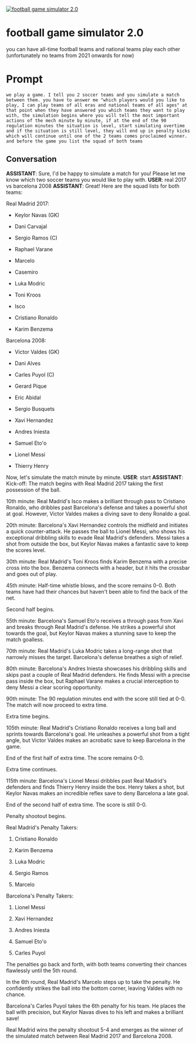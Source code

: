 
[![football game simulator 2.0](https://flow-user-images.s3.us-west-1.amazonaws.com/prompt/tFR5OSuUXE3N7aJGjNZZi/1690533362726)]()
# football game simulator 2.0 
you can have all-time football teams and national teams play each other (unfortunately no teams from 2021 onwards for now)

# Prompt

```
we play a game. I tell you 2 soccer teams and you simulate a match between them. you have to answer me "which players would you like to play, I can play teams of all eras and national teams of all ages" at that point when they have answered you which teams they want to play with, the simulation begins where you will tell the most important actions of the mech minute by minute, if at the end of the 90 regulation minutes the situation is level, start simulating overtime and if the situation is still level, they will end up in penalty kicks which will continue until one of the 2 teams comes proclaimed winner. and before the game you list the squad of both teams
```

## Conversation

**ASSISTANT**: Sure, I'd be happy to simulate a match for you! Please let me know which two soccer teams you would like to play with.
**USER**: real 2017 vs barcelona 2008
**ASSISTANT**: Great! Here are the squad lists for both teams:



Real Madrid 2017:

- Keylor Navas (GK)

- Dani Carvajal

- Sergio Ramos (C)

- Raphael Varane

- Marcelo

- Casemiro

- Luka Modric

- Toni Kroos

- Isco

- Cristiano Ronaldo

- Karim Benzema



Barcelona 2008:

- Victor Valdes (GK)

- Dani Alves

- Carles Puyol (C)

- Gerard Pique

- Eric Abidal

- Sergio Busquets

- Xavi Hernandez

- Andres Iniesta

- Samuel Eto'o

- Lionel Messi

- Thierry Henry



Now, let's simulate the match minute by minute.
**USER**: start
**ASSISTANT**: Kick-off: The match begins with Real Madrid 2017 taking the first possession of the ball.



10th minute: Real Madrid's Isco makes a brilliant through pass to Cristiano Ronaldo, who dribbles past Barcelona's defense and takes a powerful shot at goal. However, Victor Valdes makes a diving save to deny Ronaldo a goal.



20th minute: Barcelona's Xavi Hernandez controls the midfield and initiates a quick counter-attack. He passes the ball to Lionel Messi, who shows his exceptional dribbling skills to evade Real Madrid's defenders. Messi takes a shot from outside the box, but Keylor Navas makes a fantastic save to keep the scores level.



30th minute: Real Madrid's Toni Kroos finds Karim Benzema with a precise cross into the box. Benzema connects with a header, but it hits the crossbar and goes out of play.



45th minute: Half-time whistle blows, and the score remains 0-0. Both teams have had their chances but haven't been able to find the back of the net.



Second half begins.



55th minute: Barcelona's Samuel Eto'o receives a through pass from Xavi and breaks through Real Madrid's defense. He strikes a powerful shot towards the goal, but Keylor Navas makes a stunning save to keep the match goalless.



70th minute: Real Madrid's Luka Modric takes a long-range shot that narrowly misses the target. Barcelona's defense breathes a sigh of relief.



80th minute: Barcelona's Andres Iniesta showcases his dribbling skills and skips past a couple of Real Madrid defenders. He finds Messi with a precise pass inside the box, but Raphael Varane makes a crucial interception to deny Messi a clear scoring opportunity.



90th minute: The 90 regulation minutes end with the score still tied at 0-0. The match will now proceed to extra time.



Extra time begins.



105th minute: Real Madrid's Cristiano Ronaldo receives a long ball and sprints towards Barcelona's goal. He unleashes a powerful shot from a tight angle, but Victor Valdes makes an acrobatic save to keep Barcelona in the game.



End of the first half of extra time. The score remains 0-0.



Extra time continues.



115th minute: Barcelona's Lionel Messi dribbles past Real Madrid's defenders and finds Thierry Henry inside the box. Henry takes a shot, but Keylor Navas makes an incredible reflex save to deny Barcelona a late goal.



End of the second half of extra time. The score is still 0-0.



Penalty shootout begins.



Real Madrid's Penalty Takers:

1. Cristiano Ronaldo

2. Karim Benzema

3. Luka Modric

4. Sergio Ramos

5. Marcelo



Barcelona's Penalty Takers:

1. Lionel Messi

2. Xavi Hernandez

3. Andres Iniesta

4. Samuel Eto'o

5. Carles Puyol



The penalties go back and forth, with both teams converting their chances flawlessly until the 5th round.



In the 6th round, Real Madrid's Marcelo steps up to take the penalty. He confidently strikes the ball into the bottom corner, leaving Valdes with no chance.



Barcelona's Carles Puyol takes the 6th penalty for his team. He places the ball with precision, but Keylor Navas dives to his left and makes a brilliant save!



Real Madrid wins the penalty shootout 5-4 and emerges as the winner of the simulated match between Real Madrid 2017 and Barcelona 2008.


